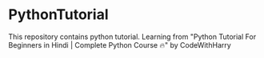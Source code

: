 # PythonTutorial

This repository contains python tutorial.
Learning from "Python Tutorial For Beginners in Hindi | Complete Python Course 🔥" by CodeWithHarry
